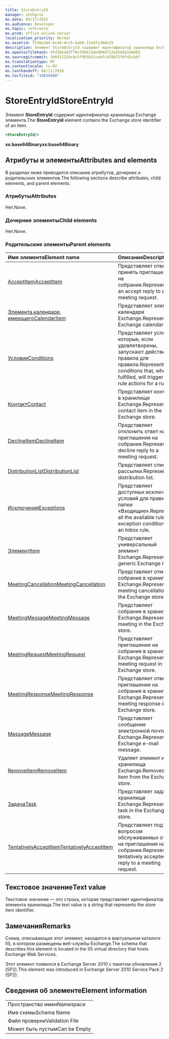 ```yaml
---
title: StoreEntryId
manager: sethgros
ms.date: 09/17/2015
ms.audience: Developer
ms.topic: reference
ms.prod: office-online-server
localization_priority: Normal
ms.assetid: f536e264-8c4d-4cc5-bab8-22a4fa38de39
description: Элемент StoreEntryId содержит идентификатор хранилища Exchange элемента.
ms.openlocfilehash: dfd38e445ff0c5966116e984d712a45b6b1b8485
ms.sourcegitcommit: 34041125dc8c5f993b21cebfc4f8b72f0fd2cb6f
ms.translationtype: MT
ms.contentlocale: ru-RU
ms.lasthandoff: 06/11/2018
ms.locfileid: "19835600"
---
```

# <a name="storeentryid"></a><span data-ttu-id="55781-103">StoreEntryId</span><span class="sxs-lookup"><span data-stu-id="55781-103">StoreEntryId</span></span>

<span data-ttu-id="55781-104">Элемент **StoreEntryId** содержит идентификатор хранилища Exchange элемента.</span><span class="sxs-lookup"><span data-stu-id="55781-104">The **StoreEntryId** element contains the Exchange store identifier of an item.</span></span> 
  
```XML
<StoreEntryId/>
```

 <span data-ttu-id="55781-105">**xs:base64Binary**</span><span class="sxs-lookup"><span data-stu-id="55781-105">**xs:base64Binary**</span></span>
## <a name="attributes-and-elements"></a><span data-ttu-id="55781-106">Атрибуты и элементы</span><span class="sxs-lookup"><span data-stu-id="55781-106">Attributes and elements</span></span>

<span data-ttu-id="55781-107">В разделах ниже приводится описание атрибутов, дочерних и родительских элементов.</span><span class="sxs-lookup"><span data-stu-id="55781-107">The following sections describe attributes, child elements, and parent elements.</span></span>
  
### <a name="attributes"></a><span data-ttu-id="55781-108">Атрибуты</span><span class="sxs-lookup"><span data-stu-id="55781-108">Attributes</span></span>

<span data-ttu-id="55781-109">Нет.</span><span class="sxs-lookup"><span data-stu-id="55781-109">None.</span></span>
  
### <a name="child-elements"></a><span data-ttu-id="55781-110">Дочерние элементы</span><span class="sxs-lookup"><span data-stu-id="55781-110">Child elements</span></span>

<span data-ttu-id="55781-111">Нет.</span><span class="sxs-lookup"><span data-stu-id="55781-111">None.</span></span>
  
### <a name="parent-elements"></a><span data-ttu-id="55781-112">Родительские элементы</span><span class="sxs-lookup"><span data-stu-id="55781-112">Parent elements</span></span>

|<span data-ttu-id="55781-113">**Имя элемента**</span><span class="sxs-lookup"><span data-stu-id="55781-113">**Element name**</span></span>|<span data-ttu-id="55781-114">**Описание**</span><span class="sxs-lookup"><span data-stu-id="55781-114">**Description**</span></span>|
|:-----|:-----|
|[<span data-ttu-id="55781-115">AcceptItem</span><span class="sxs-lookup"><span data-stu-id="55781-115">AcceptItem</span></span>](acceptitem.md) <br/> |<span data-ttu-id="55781-116">Представляет ответ на принять приглашение на собрание.</span><span class="sxs-lookup"><span data-stu-id="55781-116">Represents an accept reply to a meeting request.</span></span>  <br/> |
|[<span data-ttu-id="55781-117">Элемента календаря, имеющего</span><span class="sxs-lookup"><span data-stu-id="55781-117">CalendarItem</span></span>](calendaritem.md) <br/> |<span data-ttu-id="55781-118">Представляет элемент календаря Exchange.</span><span class="sxs-lookup"><span data-stu-id="55781-118">Represents an Exchange calendar item.</span></span>  <br/> |
|[<span data-ttu-id="55781-119">Условия</span><span class="sxs-lookup"><span data-stu-id="55781-119">Conditions</span></span>](conditions.md) <br/> |<span data-ttu-id="55781-120">Представляет условия, которые, если удовлетворены, запускают действия правила для правила.</span><span class="sxs-lookup"><span data-stu-id="55781-120">Represents the conditions that, when fulfilled, will trigger the rule actions for a rule.</span></span>  <br/> |
|[<span data-ttu-id="55781-121">Контакт</span><span class="sxs-lookup"><span data-stu-id="55781-121">Contact</span></span>](contact.md) <br/> |<span data-ttu-id="55781-122">Представляет контакт в хранилище Exchange.</span><span class="sxs-lookup"><span data-stu-id="55781-122">Represents a contact item in the Exchange store.</span></span>  <br/> |
|[<span data-ttu-id="55781-123">DeclineItem</span><span class="sxs-lookup"><span data-stu-id="55781-123">DeclineItem</span></span>](declineitem.md) <br/> |<span data-ttu-id="55781-124">Представляет отклонить ответ на приглашения на собрание.</span><span class="sxs-lookup"><span data-stu-id="55781-124">Represents a decline reply to a meeting request.</span></span>  <br/> |
|[<span data-ttu-id="55781-125">DistributionList</span><span class="sxs-lookup"><span data-stu-id="55781-125">DistributionList</span></span>](distributionlist.md) <br/> |<span data-ttu-id="55781-126">Представляет список рассылки.</span><span class="sxs-lookup"><span data-stu-id="55781-126">Represents a distribution list.</span></span>  <br/> |
|[<span data-ttu-id="55781-127">Исключения</span><span class="sxs-lookup"><span data-stu-id="55781-127">Exceptions</span></span>](exceptions.md) <br/> |<span data-ttu-id="55781-128">Представляет доступных исключение условий для правила папки «Входящие».</span><span class="sxs-lookup"><span data-stu-id="55781-128">Represents all the available rule exception conditions for an Inbox rule.</span></span>  <br/> |
|[<span data-ttu-id="55781-129">Элемент</span><span class="sxs-lookup"><span data-stu-id="55781-129">Item</span></span>](item.md) <br/> |<span data-ttu-id="55781-130">Представляет универсальный элемент Exchange.</span><span class="sxs-lookup"><span data-stu-id="55781-130">Represents a generic Exchange item.</span></span>  <br/> |
|[<span data-ttu-id="55781-131">MeetingCancellation</span><span class="sxs-lookup"><span data-stu-id="55781-131">MeetingCancellation</span></span>](meetingcancellation.md) <br/> |<span data-ttu-id="55781-132">Представляет отмену собрания в хранилище Exchange.</span><span class="sxs-lookup"><span data-stu-id="55781-132">Represents a meeting cancellation in the Exchange store.</span></span>  <br/> |
|[<span data-ttu-id="55781-133">MeetingMessage</span><span class="sxs-lookup"><span data-stu-id="55781-133">MeetingMessage</span></span>](meetingmessage.md) <br/> |<span data-ttu-id="55781-134">Представляет собрание в хранилище Exchange.</span><span class="sxs-lookup"><span data-stu-id="55781-134">Represents a meeting in the Exchange store.</span></span>  <br/> |
|[<span data-ttu-id="55781-135">MeetingRequest</span><span class="sxs-lookup"><span data-stu-id="55781-135">MeetingRequest</span></span>](meetingrequest.md) <br/> |<span data-ttu-id="55781-136">Представляет приглашение на собрание в хранилище Exchange.</span><span class="sxs-lookup"><span data-stu-id="55781-136">Represents a meeting request in the Exchange store.</span></span>  <br/> |
|[<span data-ttu-id="55781-137">MeetingResponse</span><span class="sxs-lookup"><span data-stu-id="55781-137">MeetingResponse</span></span>](meetingresponse.md) <br/> |<span data-ttu-id="55781-138">Представляет ответ на приглашение на собрание в хранилище Exchange.</span><span class="sxs-lookup"><span data-stu-id="55781-138">Represents a meeting response in the Exchange store.</span></span>  <br/> |
|[<span data-ttu-id="55781-139">Message</span><span class="sxs-lookup"><span data-stu-id="55781-139">Message</span></span>](message-ex15websvcsotherref.md) <br/> |<span data-ttu-id="55781-140">Представляет сообщение электронной почты Exchange.</span><span class="sxs-lookup"><span data-stu-id="55781-140">Represents an Exchange e-mail message.</span></span>  <br/> |
|[<span data-ttu-id="55781-141">RemoveItem</span><span class="sxs-lookup"><span data-stu-id="55781-141">RemoveItem</span></span>](removeitem.md) <br/> |<span data-ttu-id="55781-142">Удаляет элемент из хранилища Exchange.</span><span class="sxs-lookup"><span data-stu-id="55781-142">Removes an item from the Exchange store.</span></span>  <br/> |
|[<span data-ttu-id="55781-143">Задача</span><span class="sxs-lookup"><span data-stu-id="55781-143">Task</span></span>](task.md) <br/> |<span data-ttu-id="55781-144">Представляет задачу в хранилище Exchange.</span><span class="sxs-lookup"><span data-stu-id="55781-144">Represents a task in the Exchange store.</span></span>  <br/> |
|[<span data-ttu-id="55781-145">TentativelyAcceptItem</span><span class="sxs-lookup"><span data-stu-id="55781-145">TentativelyAcceptItem</span></span>](tentativelyacceptitem.md) <br/> |<span data-ttu-id="55781-146">Представляет под вопросом обслуживаемых ответ на приглашения на собрание.</span><span class="sxs-lookup"><span data-stu-id="55781-146">Represents a tentatively accepted reply to a meeting request.</span></span>  <br/> |
   
## <a name="text-value"></a><span data-ttu-id="55781-147">Текстовое значение</span><span class="sxs-lookup"><span data-stu-id="55781-147">Text value</span></span>

<span data-ttu-id="55781-148">Текстовое значение — это строка, которая представляет идентификатор элемента хранилища.</span><span class="sxs-lookup"><span data-stu-id="55781-148">The text value is a string that represents the store item identifier.</span></span>
  
## <a name="remarks"></a><span data-ttu-id="55781-149">Замечания</span><span class="sxs-lookup"><span data-stu-id="55781-149">Remarks</span></span>

<span data-ttu-id="55781-150">Схема, описывающая этот элемент, находится в виртуальном каталоге IIS, в котором размещены веб-службы Exchange.</span><span class="sxs-lookup"><span data-stu-id="55781-150">The schema that describes this element is located in the IIS virtual directory that hosts Exchange Web Services.</span></span>
  
<span data-ttu-id="55781-151">Этот элемент появился в Exchange Server 2010 с пакетом обновления 2 (SP2).</span><span class="sxs-lookup"><span data-stu-id="55781-151">This element was introduced in Exchange Server 2010 Service Pack 2 (SP2).</span></span>
  
## <a name="element-information"></a><span data-ttu-id="55781-152">Сведения об элементе</span><span class="sxs-lookup"><span data-stu-id="55781-152">Element information</span></span>

||
|:-----|
|<span data-ttu-id="55781-153">Пространство имен</span><span class="sxs-lookup"><span data-stu-id="55781-153">Namespace</span></span>  <br/> |
|<span data-ttu-id="55781-154">Имя схемы</span><span class="sxs-lookup"><span data-stu-id="55781-154">Schema Name</span></span>  <br/> |
|<span data-ttu-id="55781-155">Файл проверки</span><span class="sxs-lookup"><span data-stu-id="55781-155">Validation File</span></span>  <br/> |
|<span data-ttu-id="55781-156">Может быть пустым</span><span class="sxs-lookup"><span data-stu-id="55781-156">Can be Empty</span></span>  <br/> |
   


